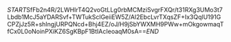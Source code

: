 $START$SfFb2n4R/2LWHIrT4Q2voGtLLg0rbMCMziSvgrFXQr/t31RXg3UMo3t7Lbdb1McJ5aYDARSvf+TWTukSclGeiiEW5Z/Al2EbcLvrTXqsZF+Ix3QqlU191GCPZjJz5R+shIngjURPQNcd+Bhj4EZ/oJ/H9jSbYWXMH9PWw+mOkgowmaqTfCx0L0oNoinPXiKZ6SgKBpF1BtIAcIeoaqM0sA==$END$